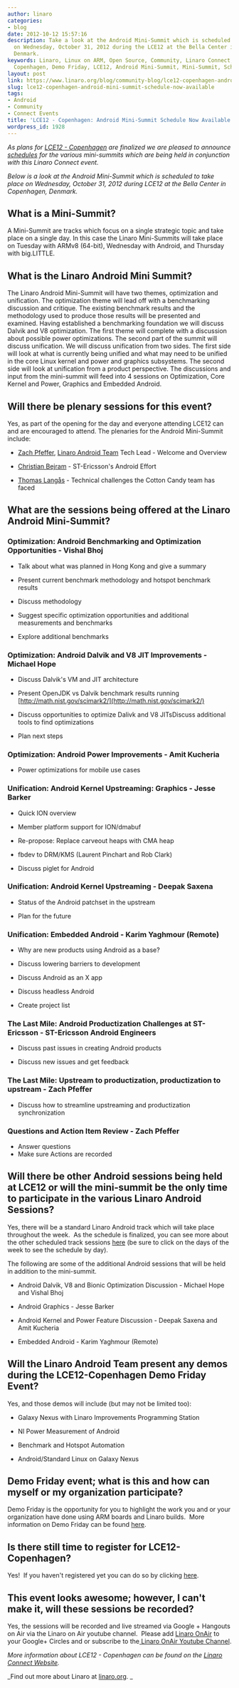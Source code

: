 ```yaml
---
author: linaro
categories:
- blog
date: 2012-10-12 15:57:16
description: Take a look at the Android Mini-Summit which is scheduled to take place
  on Wednesday, October 31, 2012 during the LCE12 at the Bella Center in Copenhagen,
  Denmark.
keywords: Linaro, Linux on ARM, Open Source, Community, Linaro Connect, Bella Center,
  Copenhagen, Demo Friday, LCE12, Android Mini-Summit, Mini-Summit, Schedule
layout: post
link: https://www.linaro.org/blog/community-blog/lce12-copenhagen-android-mini-summit-schedule-now-available/
slug: lce12-copenhagen-android-mini-summit-schedule-now-available
tags:
- Android
- Community
- Connect Events
title: 'LCE12 - Copenhagen: Android Mini-Summit Schedule Now Available'
wordpress_id: 1928
---
```


_As plans for [LCE12 - Copenhagen](http://connect.linaro.org/resources/#welcome) are finalized we are pleased to announce [schedules](http://connect.linaro.org/resources/#schedule) for the various mini-summits which are being held in conjunction with this Linaro Connect event._

_Below is a look at the Android Mini-Summit which is scheduled to take place on Wednesday, October 31, 2012 during LCE12 at the Bella Center in Copenhagen, Denmark._


## What is a Mini-Summit?


A Mini-Summit are tracks which focus on a single strategic topic and take place on a single day.  In this case the Linaro Mini-Summits will take place on Tuesday with ARMv8 (64-bit), Wednesday with Android, and Thursday with big.LITTLE.


## What is the Linaro Android Mini Summit?


The Linaro Android Mini-Summit will have two themes, optimization and unification. The optimization theme will lead off with a benchmarking discussion and critique. The existing benchmark results and the methodology used to produce those results will be presented and examined. Having established a benchmarking foundation we will discuss Dalvik and V8 optimization. The first theme will complete with a discussion about possible power optimizations. The second part of the summit will discuss unification. We will discuss unification from two sides. The first side will look at what is currently being unified and what may need to be unified in the core Linux kernel and power and graphics subsystems. The second side will look at unification from a product perspective. The discussions and input from the mini-summit will feed into 4 sessions on Optimization, Core Kernel and Power, Graphics and Embedded Android.


## Will there be plenary sessions for this event?


Yes, as part of the opening for the day and everyone attending LCE12 can and are encouraged to attend.  The plenaries for the Android Mini-Summit include:




  * [Zach Pfeffer](/about/), [Linaro Android Team](http://www.linaro.org/linux-on-arm/meet-the-team/android) Tech Lead - Welcome and Overview


  * [Christian Bejram](https://plus.google.com/116862664037516190766/about) - ST-Ericsson's Android Effort


  * [Thomas Langås](https://plus.google.com/116279610674119061733/posts) - Technical challenges the Cotton Candy team has faced




## What are the sessions being offered at the Linaro Android Mini-Summit?

### Optimization: Android Benchmarking and Optimization Opportunities - Vishal Bhoj

  * Talk about what was planned in Hong Kong and give a summary


  * Present current benchmark methodology and hotspot benchmark results


  * Discuss methodology


  * Suggest specific optimization opportunities and additional measurements and benchmarks


  * Explore additional benchmarks




### Optimization: Android Dalvik and V8 JIT Improvements - Michael Hope

  * Discuss Dalvik's VM and JIT architecture


  * Present OpenJDK vs Dalvik benchmark results running [http://math.nist.gov/scimark2/](http://math.nist.gov/scimark2/)


  * Discuss opportunities to optimize Dalivk and V8 JITsDiscuss additional tools to find optimizations


  * Plan next steps




### Optimization: Android Power Improvements - Amit Kucheria

  * Power optimizations for mobile use cases

### Unification: Android Kernel Upstreaming: Graphics - Jesse Barker

  * Quick ION overview


  * Member platform support for ION/dmabuf


  * Re-propose: Replace carveout heaps with CMA heap


  * fbdev to DRM/KMS (Laurent Pinchart and Rob Clark)


  * Discuss piglet for Android




### Unification: Android Kernel Upstreaming - Deepak Saxena

  * Status of the Android patchset in the upstream


  * Plan for the future

### Unification: Embedded Android - Karim Yaghmour (Remote)

  * Why are new products using Android as a base?


  * Discuss lowering barriers to development


  * Discuss Android as an X app


  * Discuss headless Android


  * Create project list

### The Last Mile: Android Productization Challenges at ST-Ericsson - ST-Ericsson Android Engineers

  * Discuss past issues in creating Android products


  * Discuss new issues and get feedback

### The Last Mile: Upstream to productization, productization to upstream - Zach Pfeffer

  * Discuss how to streamline upstreaming and productization synchronization

### Questions and Action Item Review - Zach Pfeffer

  * Answer questions
  * Make sure Actions are recorded
  
## Will there be other Android sessions being held at LCE12 or will the mini-summit be the only time to participate in the various Linaro Android Sessions?


Yes, there will be a standard Linaro Android track which will take place throughout the week.  As the schedule is finalized, you can see more about the other scheduled track sessions [here](http://connect.linaro.org/resources/#schedule) (be sure to click on the days of the week to see the schedule by day).

The following are some of the additional Android sessions that will be held in addition to the mini-summit.

  * Android Dalvik, V8 and Bionic Optimization Discussion - Michael Hope and Vishal Bhoj


  * Android Graphics - Jesse Barker


  * Android Kernel and Power Feature Discussion - Deepak Saxena and Amit Kucheria


  * Embedded Android - Karim Yaghmour (Remote)

## Will the Linaro Android Team present any demos during the LCE12-Copenhagen Demo Friday Event?

Yes, and those demos will include (but may not be limited too):

  * Galaxy Nexus with Linaro Improvements Programming Station


  * NI Power Measurement of Android


  * Benchmark and Hotspot Automation


  * Android/Standard Linux on Galaxy Nexus

## Demo Friday event; what is this and how can myself or my organization participate?


Demo Friday is the opportunity for you to highlight the work you and or your organization have done using ARM boards and Linaro builds.  More information on Demo Friday can be found [here](http://www.linaro.org/linaro-blog/2012/09/26/lce-12-copenhagen-demo-friday-call-for-participation/).


## Is there still time to register for LCE12-Copenhagen?


Yes!  If you haven't registered yet you can do so by clicking [here](http://connect.linaro.org/wp-login.php?redirect_to=/register-connect/).


## This event looks awesome; however, I can't make it, will these sessions be recorded?


Yes, the sessions will be recorded and live streamed via Google + Hangouts on Air via the Linaro on Air youtube channel.  Please add [Linaro OnAir](https://plus.google.com/u/0/116754366033915823792/posts) to your Google+ Circles and or subscribe to the[ Linaro OnAir Youtube Channel](http://www.youtube.com/channel/UCIVqQKxCyQLJS6xvSmfndLA/videos?flow=grid&view=0).



_More information about LCE12 - Copenhagen can be found on the [Linaro Connect Website](http://connect.linaro.org/resources/#welcome)._

 _Find out more about Linaro at [linaro.org](http://www.linaro.org/). _